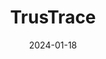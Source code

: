 ---  
layout: startup_page  
title: "TrusTrace"  
id: "trustrace.com"  
permalink: "/trustracetrustrace.com01182024/"  
website: "https://www.trustrace.com/"  
funding_round: "Growth investment"  
funding_amount: "$24M"  
investors: "Circularity Capital, Industrifonden, Fairpoint Capital"  
about: "TrusTrace provides a SaaS platform for product traceability and compliance in supply chains. Its platform helps brands standardize, digitize, and share traceability data for risk management, compliance, and sustainability initiatives. The platform integrates with various systems and third-parties, offering real-time verified data on materials and finished goods."  
markets: "SaaS, Supply Chain Management, Sustainability, Software Development"  
hq: "Stockholm, Sweden"  
founded_year: "2016"  
linkedin: "https://www.linkedin.com/company/trustrace"  
twitter: "https://twitter.com/trustrace"  
instagram: ""  
facebook: "https://www.facebook.com/pg/trustrace"  
crunchbase: "https://www.crunchbase.com/organization/trustrace"  
pitchbook: "https://pitchbook.com/profiles/company/231724-99"  

date_display: "18-Jan-2024"  
date: "2024-01-18"

# SEO Optimization  
meta_title: "TrusTrace - Growth investment Funding ($24M)"  
meta_description: "TrusTrace, TrusTrace provides a SaaS platform for product traceability and compliance in supply chains. Its platform helps brands standardize, digitize, and shar..."  
meta_keywords: "TrusTrace, SaaS, Supply Chain Management, Sustainability, Software Development, Growth investment funding"  
canonical_url: "https://startup.projectstartups.com/trustracetrustrace.com01182024/"  
---